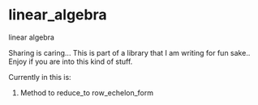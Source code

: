 linear_algebra
==============

linear algebra

Sharing is caring...
This is part of a library that I am writing for fun sake..
Enjoy if you are into this kind of stuff.

Currently in this is:
1) Method to reduce_to row_echelon_form

